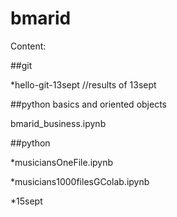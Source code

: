# bmarid
Content:

##git

*hello-git-13sept //results of 13sept

##python basics and oriented objects

bmarid_business.ipynb

##python

*musiciansOneFile.ipynb

*musicians1000filesGColab.ipynb

*15sept
